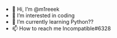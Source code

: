- 👋 Hi, I’m @m1reeek
- 👀 I’m interested in coding
- 🌱 I’m currently learning Python??
- 📫 How to reach me Incompatible#6328

<!---
m1reeek/m1reeek is a ✨ special ✨ repository because its `README.md` (this file) appears on your GitHub profile.
You can click the Preview link to take a look at your changes.
--->
